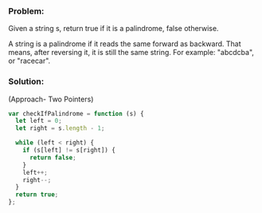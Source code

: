 ### Problem:

Given a string s, return true if it is a palindrome, false otherwise.

A string is a palindrome if it reads the same forward as backward. That means, after reversing it, it is still the same string. For example: "abcdcba", or "racecar".

### Solution:

(Approach- Two Pointers)

```javascript
var checkIfPalindrome = function (s) {
  let left = 0;
  let right = s.length - 1;

  while (left < right) {
    if (s[left] != s[right]) {
      return false;
    }
    left++;
    right--;
  }
  return true;
};
```
